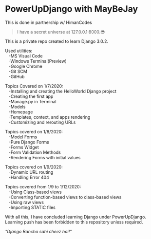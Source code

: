 # PowerUpDjango with MayBeJay 
This is done in partnership w/ HimanCodes

>I have a secret universe at 127.0.0.1:8000.:sunglasses:

This is a private repo created to learn Django 3.0.2.

Used utilities:\
&nbsp;&nbsp;&nbsp;-MS Visual Code\
&nbsp;&nbsp;&nbsp;-Windows Terminal(Preview)\
&nbsp;&nbsp;&nbsp;-Google Chrome\
&nbsp;&nbsp;&nbsp;-Git SCM\
&nbsp;&nbsp;&nbsp;-GitHub

Topics Covered on 1/7/2020:\
&nbsp;&nbsp;&nbsp;-Installing and creating the HelloWorld Django project\
&nbsp;&nbsp;&nbsp;-Creating the first app\
&nbsp;&nbsp;&nbsp;-Manage.py in Terminal\
&nbsp;&nbsp;&nbsp;-Models\
&nbsp;&nbsp;&nbsp;-Homepage\
&nbsp;&nbsp;&nbsp;-Templates, context, and apps rendering\
&nbsp;&nbsp;&nbsp;-Customizing and rerouting URLs


Topics covered on 1/8/2020:\
&nbsp;&nbsp;&nbsp;-Model Forms\
&nbsp;&nbsp;&nbsp;-Pure Django Forms\
&nbsp;&nbsp;&nbsp;-Forms Widget\
&nbsp;&nbsp;&nbsp;-Form Validation Methods\
&nbsp;&nbsp;&nbsp;-Rendering Forms with initial values

Topics covered on 1/9/2020:\
&nbsp;&nbsp;&nbsp;-Dynamic URL routing\
&nbsp;&nbsp;&nbsp;-Handling Error 404

Topics covered from 1/9 to 1/12/2020:\
&nbsp;&nbsp;&nbsp;-Using Class-based views\
&nbsp;&nbsp;&nbsp;-Converting function-based views to class-based views\
&nbsp;&nbsp;&nbsp;-Using raw views\
&nbsp;&nbsp;&nbsp;-Importing STATIC files

With all this, I have concluded learning Django under PowerUpDjango. Learning push has been forbidden to this repository unless required.

*"Django Bancho sahi cheez hai!"*
